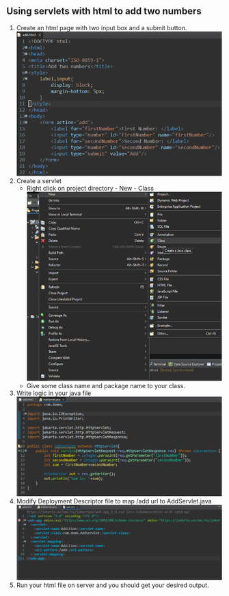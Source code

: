 ## Using servlets with html to add two numbers
1. Create an html page with two input box and a submit button.
    ![Alt text](image-24.png)
2. Create a servlet 
    - Right click on project directory - New - Class
    ![Alt text](image-25.png)
    - Give some class name and package name to your class.
3. Write logic in your java file 
    ![Alt text](image-26.png)
4. Modify Deployment Descriptor file to map /add url to AddServlet.java
    ![Alt text](image-27.png)
5. Run your html file on server and you should get your desired output.
